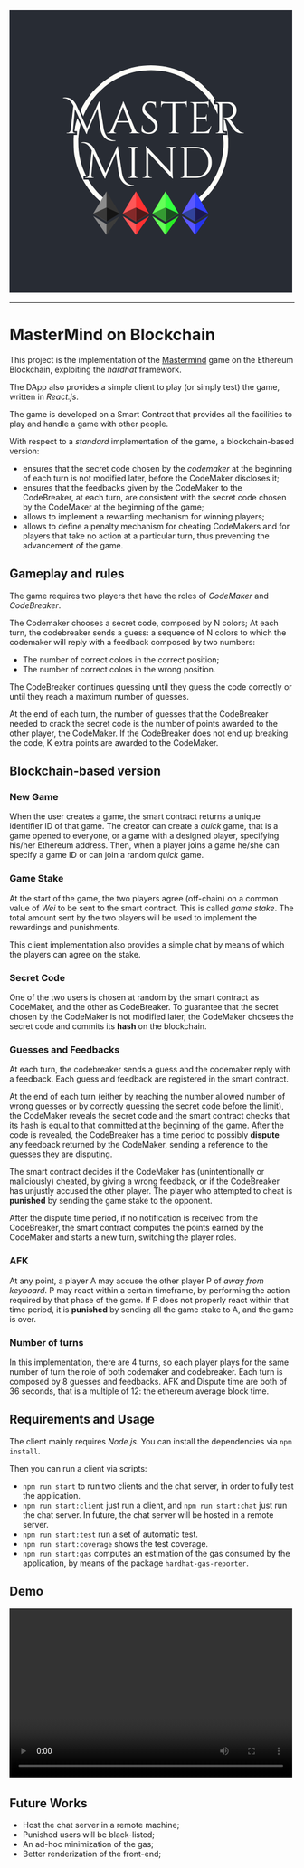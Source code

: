 ![logo](logo.png)

---
# MasterMind on Blockchain
This project is the implementation of the [Mastermind](https://en.wikipedia.org/wiki/Mastermind_(board_game)) game on the Ethereum Blockchain, exploiting the *hardhat* framework.

The DApp also provides a simple client to play (or simply test) the game, written in *React.js*.

The game is developed on a Smart Contract that provides all the facilities to play and handle a game with other people.

With respect to a _standard_ implementation of the game, a blockchain-based version:
- ensures that the secret code chosen by the _codemaker_ at the beginning of each turn is not modified later, before the CodeMaker discloses it;
- ensures that the feedbacks given by the CodeMaker to the CodeBreaker, at each turn, are consistent with the secret code chosen by the CodeMaker at the beginning of the game;
- allows to implement a rewarding mechanism for winning players;
- allows to define a penalty mechanism for cheating CodeMakers and for players that take no action at a particular turn, thus preventing the advancement of the game.

## Gameplay and rules
The game requires two players that have the roles of _CodeMaker_ and _CodeBreaker_. 

The Codemaker chooses a secret code, composed by N colors; At each turn, the codebreaker sends a guess: a sequence of N colors to which the codemaker will reply with a feedback composed by two numbers:
- The number of correct colors in the correct position;
- The number of correct colors in the wrong position.

The CodeBreaker continues guessing until they guess the code correctly or until they reach a maximum number of guesses.

At the end of each turn, the number of guesses that the CodeBreaker needed to crack the secret code is the number of points awarded to the other player, the CodeMaker. If the CodeBreaker does not end up breaking the code, K extra points are awarded to the CodeMaker.

## Blockchain-based version
### New Game
When the user creates a game, the smart contract returns a unique identifier ID of that game. The creator can create a *quick* game, that is a game opened to everyone, or a game with a designed player, specifying his/her Ethereum address. Then, when a player joins a game he/she can specify a game ID or can join a random *quick* game.

### Game Stake
At the start of the game, the two players agree (off-chain) on a common value of _Wei_ to be sent to the smart contract. This is called _game stake_. The total amount sent by the two players will be used to implement the rewardings and punishments.

This client implementation also provides a simple chat by means of which the players can agree on the stake.

### Secret Code
One of the two users is chosen at random by the smart contract as CodeMaker, and the other as CodeBreaker.  To guarantee that the secret chosen by the
CodeMaker is not modified later, the CodeMaker chosees the secret code and commits its **hash** on the blockchain.

### Guesses and Feedbacks
At each turn, the codebreaker sends a guess and the codemaker reply with a feedback. Each guess and feedback are registered in the smart contract.

At the end of each turn (either by reaching the number allowed number of wrong guesses or by correctly guessing the secret code before the limit), the CodeMaker reveals the secret code and the smart contract checks that its hash is equal to that committed at the beginning of the game. After the code is revealed, the CodeBreaker has a time period to possibly **dispute** any feedback returned by the CodeMaker, sending a reference to the guesses they
are disputing. 

The smart contract decides if the CodeMaker has (unintentionally or maliciously) cheated, by giving a wrong feedback, or if the CodeBreaker has unjustly accused
the other player. The player who attempted to cheat is **punished** by sending the game stake to the opponent.

After the dispute time period, if no notification is received from the CodeBreaker, the smart contract computes
the points earned by the CodeMaker and starts a new turn, switching the player roles.

### AFK
At any point, a player A may accuse the other player P of *away from keyboard*. P may react within a certain timeframe, by performing the action required by that phase of the game. If P does not properly react within that time period, it is
**punished** by sending all the game stake to A, and the game is over.

### Number of turns
In this implementation, there are 4 turns, so each player plays for the same number of turn the role of both codemaker and codebreaker. Each turn is composed by 8 guesses and feedbacks. AFK and Dispute time are both of 36 seconds, that is a multiple of 12: the ethereum average block time.

## Requirements and Usage
The client mainly requires *Node.js*. 
You can install the dependencies via `npm install`.

Then you can run a client via scripts:
- `npm run start` to run two clients and the chat server, in order to fully test the application.
- `npm run start:client` just run a client, and `npm run start:chat` just run the chat server. In future, the chat server will be hosted in a remote server.
- `npm run start:test` run a set of automatic test.
- `npm run start:coverage` shows the test coverage.
- `npm run start:gas` computes an estimation of the gas consumed by the application, by means of the package `hardhat-gas-reporter`.

## Demo
<video width="500" height="300" controls>
  <source src="./Demo.mp4" type="video/mp4">
</video>

## Future Works
- Host the chat server in a remote machine;
- Punished users will be black-listed;
- An ad-hoc minimization of the gas;
- Better renderization of the front-end;
